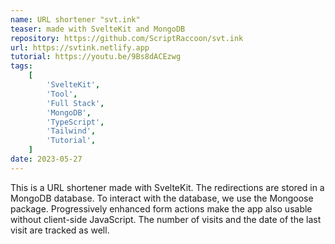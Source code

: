 ```yaml
---
name: URL shortener "svt.ink"
teaser: made with SvelteKit and MongoDB
repository: https://github.com/ScriptRaccoon/svt.ink
url: https://svtink.netlify.app
tutorial: https://youtu.be/9Bs8dACEzwg
tags:
    [
        'SvelteKit',
        'Tool',
        'Full Stack',
        'MongoDB',
        'TypeScript',
        'Tailwind',
        'Tutorial',
    ]
date: 2023-05-27
---
```


This is a URL shortener made with SvelteKit. The redirections are stored in a MongoDB database. To interact with the database, we use the Mongoose package. Progressively enhanced form actions make the app also usable without client-side JavaScript. The number of visits and the date of the last visit are tracked as well.
